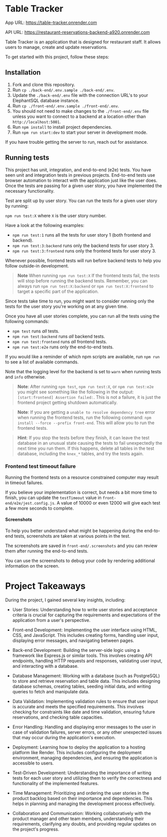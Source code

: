 # Table Tracker

App URL: https://table-tracker.onrender.com  

API URL: https://restaurant-reservations-backend-a920.onrender.com

Table Tracker is an application that is designed for restaurant staff. It allows users to manage, create and update reservations.

To get started with this project, follow these steps:

## Installation

1. Fork and clone this repository.
1. Run `cp ./back-end/.env.sample ./back-end/.env`.
1. Update the `./back-end/.env` file with the connection URL's to your ElephantSQL database instance.
1. Run `cp ./front-end/.env.sample ./front-end/.env`.
1. You should not need to make changes to the `./front-end/.env` file unless you want to connect to a backend at a location other than `http://localhost:5001`.
1. Run `npm install` to install project dependencies.
1. Run `npm run start:dev` to start your server in development mode.

If you have trouble getting the server to run, reach out for assistance.

## Running tests

This project has unit, integration, and end-to-end (e2e) tests. You have seen unit and integration tests in previous projects.
End-to-end tests use browser automation to interact with the application just like the user does.
Once the tests are passing for a given user story, you have implemented the necessary functionality.

Test are split up by user story. You can run the tests for a given user story by running:

`npm run test:X` where `X` is the user story number.

Have a look at the following examples:

- `npm run test:1` runs all the tests for user story 1 (both frontend and backend).
- `npm run test:3:backend` runs only the backend tests for user story 3.
- `npm run test:3:frontend` runs only the frontend tests for user story 3.

Whenever possible, frontend tests will run before backend tests to help you follow outside-in development.

> **Note** When running `npm run test:X` If the frontend tests fail, the tests will stop before running the backend tests. Remember, you can always run `npm run test:X:backend` or `npm run test:X:frontend` to target a specific part of the application.

Since tests take time to run, you might want to consider running only the tests for the user story you're working on at any given time.

Once you have all user stories complete, you can run all the tests using the following commands:

- `npm test` runs _all_ tests.
- `npm run test:backend` runs _all_ backend tests.
- `npm run test:frontend` runs _all_ frontend tests.
- `npm run test:e2e` runs only the end-to-end tests.

If you would like a reminder of which npm scripts are available, run `npm run` to see a list of available commands.

Note that the logging level for the backend is set to `warn` when running tests and `info` otherwise.

> **Note**: After running `npm test`, `npm run test:X`, or `npm run test:e2e` you might see something like the following in the output: `[start:frontend] Assertion failed:`. This is not a failure, it is just the frontend project getting shutdown automatically.

> **Note**: If you are getting a `unable to resolve dependency tree` error when running the frontend tests, run the following command: `npm install --force --prefix front-end`. This will allow you to run the frontend tests.

> **Hint**: If you stop the tests before they finish, it can leave the test database in an unusual state causing the tests to fail unexpectedly the next time you run them. If this happens, delete all tables in the test database, including the `knex_*` tables, and try the tests again.

### Frontend test timeout failure

Running the frontend tests on a resource constrained computer may result in timeout failures.

If you believe your implementation is correct, but needs a bit more time to finish, you can update the `testTimeout` value in `front-end/e2e/jest.config.js`. A value of 10000 or even 12000 will give each test a few more seconds to complete.

#### Screenshots

To help you better understand what might be happening during the end-to-end tests, screenshots are taken at various points in the test.

The screenshots are saved in `front-end/.screenshots` and you can review them after running the end-to-end tests.

You can use the screenshots to debug your code by rendering additional information on the screen.

# Project Takeaways
During the project, I gained several key insights, including:

- User Stories: Understanding how to write user stories and acceptance criteria is crucial for capturing the requirements and expectations of the application from a user's perspective.

- Front-end Development: Implementing the user interface using HTML, CSS, and JavaScript. This includes creating forms, handling user input, displaying error messages, and navigating between pages.

- Back-end Development: Building the server-side logic using a framework like Express.js or similar tools. This involves creating API endpoints, handling HTTP requests and responses, validating user input, and interacting with a database.

- Database Management: Working with a database (such as PostgreSQL) to store and retrieve reservation and table data. This includes designing database schemas, creating tables, seeding initial data, and writing queries to fetch and manipulate data.

- Data Validation: Implementing validation rules to ensure that user input is accurate and meets the specified requirements. This involves checking for constraints like date and time validation, ensuring future reservations, and checking table capacities.

- Error Handling: Handling and displaying error messages to the user in case of validation failures, server errors, or any other unexpected issues that may occur during the application's execution.

- Deployment: Learning how to deploy the application to a hosting platform like Render. This includes configuring the deployment environment, managing dependencies, and ensuring the application is accessible to users.

- Test-Driven Development: Understanding the importance of writing tests for each user story and utilizing them to verify the correctness and functionality of the implemented features.

- Time Management: Prioritizing and ordering the user stories in the product backlog based on their importance and dependencies. This helps in planning and managing the development process effectively.

- Collaboration and Communication: Working collaboratively with the product manager and other team members, understanding their requirements, clarifying any doubts, and providing regular updates on the project's progress.
